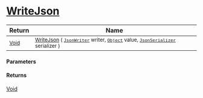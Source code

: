 # [WriteJson](./FeatureDescriptorTJsonConverter-100664068.md)



| Return | Name | 
| --- | --- | 
| <sub>[Void](https://docs.microsoft.com/en-us/dotnet/api/System.Void)</sub>| <sub>[WriteJson](./FeatureDescriptorTJsonConverter-100664068.md) ( [`JsonWriter`](./FeatureDescriptorTJsonConverter-100664068.md) writer, [`Object`](https://docs.microsoft.com/en-us/dotnet/api/System.Object) value, [`JsonSerializer`](./FeatureDescriptorTJsonConverter-100664068.md) serializer )</sub>| <br>


#### Parameters

#### Returns
[Void](https://docs.microsoft.com/en-us/dotnet/api/System.Void)